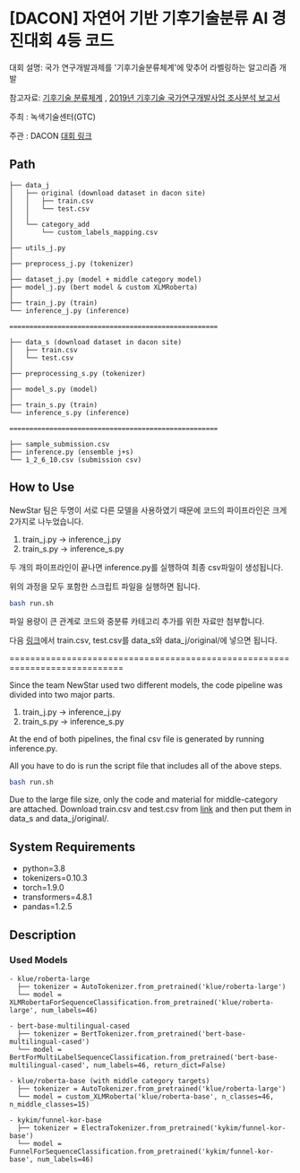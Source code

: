# [DACON] 자연어 기반 기후기술분류 AI 경진대회 4등 코드 

대회 설명: 국가 연구개발과제를 '기후기술분류체계'에 맞추어 라벨링하는 알고리즘 개발

참고자료:
[기후기술 분류체계](https://www.ctis.re.kr/ko/techClass/classification.do?key=1141) ,
[2019년 기후기술 국가연구개발사업 조사분석 보고서](https://www.gtck.re.kr/gtck/gtcPublication.do?mode=view&articleNo=1844&article.offset=30&articleLimit=10)


주최 : 녹색기술센터(GTC)

주관 : DACON [대회 링크](https://dacon.io/competitions/official/235744/overview/description)

## Path
```
├── data_j
│   ├── original (download dataset in dacon site)
│   │   ├── train.csv
│   │   └── test.csv
│   │
│   └── category_add
│       └── custom_labels_mapping.csv
│
├── utils_j.py
│
├── preprocess_j.py (tokenizer)
│
├── dataset_j.py (model + middle category model)
├── model_j.py (bert model & custom XLMRoberta)
│
├── train_j.py (train)
└── inference_j.py (inference)

====================================================

├── data_s (download dataset in dacon site)
│   ├── train.csv
│   └── test.csv
│ 
├── preprocessing_s.py (tokenizer)
│
├── model_s.py (model)
│
├── train_s.py (train)
└── inference_s.py (inference)

====================================================

├── sample_submission.csv
├── inference.py (ensemble j+s)
└── 1_2_6_10.csv (submission csv)

```
## How to Use

NewStar 팀은 두명이 서로 다른 모델을 사용하였기 때문에 코드의 파이프라인은 크게 2가지로 나누었습니다.  

1. train_j.py -> inference_j.py
2. train_s.py -> inference_s.py

두 개의 파이프라인이 끝나면 inference.py를 실행하여 최종 csv파일이 생성됩니다.

위의 과정을 모두 포함한 스크립트 파일을 실행하면 됩니다.

```bash
bash run.sh
```

파일 용량이 큰 관계로 코드와 중분류 카테고리 추가를 위한 자료만 첨부합니다. 

다음 [링크](https://drive.google.com/drive/folders/1DXJkhQr3Eybut7XrBgjBt-GM3apNoWHM)에서 train.csv, test.csv를 data_s와 data_j/original/에 넣으면 됩니다.

============================================================================

Since the team NewStar used two different models, the code pipeline was divided into two major parts.

1. train_j.py -> inference_j.py
2. train_s.py -> inference_s.py

At the end of both pipelines, the final csv file is generated by running inference.py.

All you have to do is run the script file that includes all of the above steps.

```bash
bash run.sh
```
Due to the large file size, only the code and material for middle-category are attached.
Download train.csv and test.csv from [link](https://drive.google.com/drive/folders/1DXJkhQr3Eybut7XrBgjBt-GM3apNoWHM) and then put them in data_s and data_j/original/.


## System Requirements
- python=3.8  
- tokenizers=0.10.3     
- torch=1.9.0  
- transformers=4.8.1  
- pandas=1.2.5  

## Description
### Used Models
```
- klue/roberta-large
  ├── tokenizer = AutoTokenizer.from_pretrained('klue/roberta-large')
  └── model = XLMRobertaForSequenceClassification.from_pretrained('klue/roberta-large', num_labels=46)
  
- bert-base-multilingual-cased
  ├── tokenizer = BertTokenizer.from_pretrained('bert-base-multilingual-cased')
  └── model = BertForMultiLabelSequenceClassification.from_pretrained('bert-base-multilingual-cased', num_labels=46, return_dict=False)
  
- klue/roberta-base (with middle category targets)
  ├── tokenizer = AutoTokenizer.from_pretrained('klue/roberta-large')
  └── model = custom_XLMRoberta('klue/roberta-base', n_classes=46, n_middle_classes=15)
  
- kykim/funnel-kor-base
  ├── tokenizer = ElectraTokenizer.from_pretrained('kykim/funnel-kor-base')
  └── model = FunnelForSequenceClassification.from_pretrained('kykim/funnel-kor-base', num_labels=46)
```

